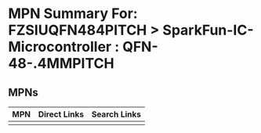



# MPN Summary For: FZSIUQFN484PITCH > SparkFun-IC-Microcontroller : QFN-48-.4MMPITCH

## MPNs
  

|MPN|Direct Links|Search Links|
| :--- | :--- | :--- |
||||
